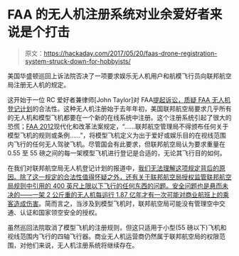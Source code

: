 # FAA 的无人机注册系统对业余爱好者来说是个打击

> 原文：<https://hackaday.com/2017/05/20/faas-drone-registration-system-struck-down-for-hobbyists/>

美国华盛顿巡回上诉法院否决了一项要求娱乐无人机用户和航模飞行员向联邦航空局注册无人机的规定。

这开始于一位 RC 爱好者兼律师[John Taylor]对 FAA[提起诉讼，质疑 FAA 无人机登记计划](http://hackaday.com/2016/09/26/dont-like-the-faas-drone-registration-sue-them/)的合法性。这种无人机注册始于去年年初，美国联邦航空局要求几乎所有的无人机和模型飞机都要在一个新的在线系统中注册。这个注册系统引起了很大的恐慌；[FAA 2012](http://www.gpo.gov/fdsys/pkg/CRPT-112hrpt381/pdf/CRPT-112hrpt381.pdf)现代化和改革法案规定，“……联邦航空管理局不得颁布任何关于模型飞机的规则或条例……”，将模型飞机定义为出于爱好或娱乐目的在视线范围内飞行的任何无人驾驶飞机。尽管国会有此要求，但联邦航空局认为要求重量在 0.55 至 55 磅之间的每一架模型飞机进行登记是合适的，无论其飞行目的如何。

在我们对联邦航空局无人机登记计划的报道中，[我们无法理解这项规定背后的原因。除了这一规定的合法性值得怀疑之外，还有关于联邦航空局授权监管联邦航空局规则中引用的 400 英尺上限以下飞行的任何东西的问题。安全问题也是悬而未决的——一架 2 公斤重的无人机每运行 1.87 亿年才有一次](http://hackaday.com/2015/12/21/heres-the-reason-the-faas-drone-registration-system-doesnt-make-sense/)[可能对商业航班上的乘客造成伤害](http://mercatus.org/publication/do-consumer-drones-endanger-national-airspace-evidence-wildlife-strike-data)。简而言之，当涉及到模型飞机时，联邦航空局可能没有管理空中交通、认证和国家领空安全的授权。

虽然巡回法院取消了模型飞机的注册规则，但这只适用于小型(55 磅以下)飞机和视线范围内飞行的四轴飞行器。商业无人机运营商仍然属于联邦航空局的权限范围，对他们来说，无人机注册系统将继续存在。